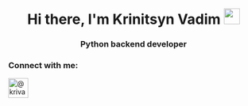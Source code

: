 <h1 align="center">Hi there, I'm Krinitsyn Vadim
<img src="https://github.com/blackcater/blackcater/raw/main/images/Hi.gif" height="32"/></h1>
<h3 align="center">Python backend developer</h3>

### Connect with me:
<p align="left">
<a href="https://t.me/krivad" target="blank"><img align="center" src="https://raw.githubusercontent.com/daniilshat/daniilshat/2d7eafe5250314b3d422c86b35de062e0f1f5178/icons/Telegram.svg" alt="@krivad" height="40" width="40" /></a>
</p>
